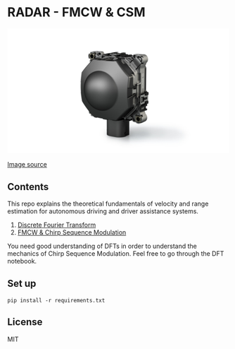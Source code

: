 # RADAR - FMCW & CSM

![radar](radar.jpg)

[Image source](https://www.bosch-mobility-solutions.de/de/produkte-und-services/pkw-und-leichte-nutzfahrzeuge/fahrerassistenzsysteme/linksabbiegeassistent/fernbereichsradarsensor/)

## Contents

This repo explains the theoretical fundamentals of velocity and range estimation for autonomous driving and driver assistance systems.

1. [Discrete Fourier Transform](./DFT.ipynb)
2. [FMCW & Chirp Sequence Modulation](./RADAR.ipynb)

You need good understanding of DFTs in order to understand the mechanics of Chirp Sequence Modulation. Feel free to go through the DFT notebook.

## Set up

```shell
pip install -r requirements.txt
```

## License

MIT